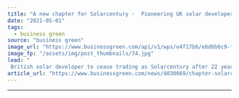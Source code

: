 ```yaml
---
title: "A new chapter for Solarcentury -  Pioneering UK solar developer finalises merger with Statkraft"
date: "2021-05-01"
tags: 
  - business green
source: "business green"
image_url: "https://www.businessgreen.com/api/v1/wps/e4f17b6/e6d6b6c9-f2ae-4a10-9556-f7ca586e29af/7/Solarcentury-350x250-185x114.jpg"
image_fp: "/assets/img/post_thumbnails/74.jpg"
lead: "
 British solar developer to cease trading as Solarcentury after 22 years as it officially becomes part of Norwegian state-owned energy company ..."
article_url: "https://www.businessgreen.com/news/4030669/chapter-solarcentury-pioneering-uk-solar-developer-finalises-merger-statkraft"
---
```


---
